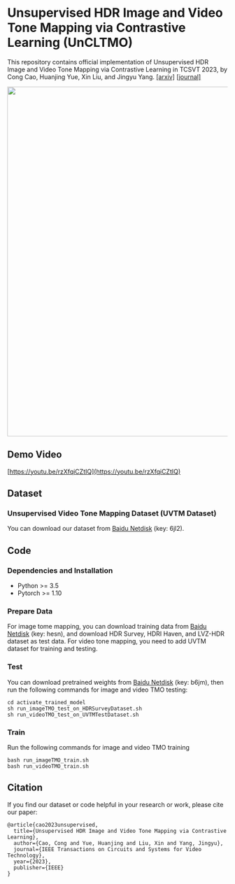 # Unsupervised HDR Image and Video Tone Mapping via Contrastive Learning (UnCLTMO)

This repository contains official implementation of Unsupervised HDR Image and Video Tone Mapping via Contrastive Learning in TCSVT 2023, by Cong Cao, Huanjing Yue, Xin Liu, and Jingyu Yang. [[arxiv]](https://arxiv.org/abs/2303.07327) [[journal]](https://ieeexplore.ieee.org/document/10167696)

<p align="center">
  <img width="800" src="https://github.com/cao-cong/UnCLTMO/blob/main/images/ContrastiveLearningLoss.png">
</p>

## Demo Video

[https://youtu.be/rzXfqiCZtIQ](https://youtu.be/rzXfqiCZtIQ)

## Dataset

### Unsupervised Video Tone Mapping Dataset (UVTM Dataset)

You can download our dataset from [Baidu Netdisk](https://pan.baidu.com/s/1X-FRzSMqYc97nlKXdJce7Q) (key: 6jl2).

## Code

### Dependencies and Installation

- Python >= 3.5
- Pytorch >= 1.10

### Prepare Data

For image tome mapping, you can download training data from [Baidu Netdisk](https://pan.baidu.com/s/10AC_UpjAtttD1EJBc_wVpg) (key: hesn), and download HDR Survey, HDRI Haven, and LVZ-HDR dataset as test data. For video tone mapping, you need to add UVTM dataset for training and testing.

### Test

You can download pretrained weights from [Baidu Netdisk](https://pan.baidu.com/s/1LJwoanmPY0AqUafNqlCX_g) (key: b6jm), then run the following commands for image and video TMO testing:
  ```
  cd activate_trained_model
  sh run_imageTMO_test_on_HDRSurveyDataset.sh
  sh run_videoTMO_test_on_UVTMTestDataset.sh
  ```


### Train

Run the following commands for image and video TMO training
  ```
  bash run_imageTMO_train.sh
  bash run_videoTMO_train.sh
  ```

## Citation

If you find our dataset or code helpful in your research or work, please cite our paper:
```
@article{cao2023unsupervised,
  title={Unsupervised HDR Image and Video Tone Mapping via Contrastive Learning},
  author={Cao, Cong and Yue, Huanjing and Liu, Xin and Yang, Jingyu},
  journal={IEEE Transactions on Circuits and Systems for Video Technology},
  year={2023},
  publisher={IEEE}
}
```


